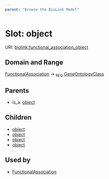 ```yaml
---
parent: "Browse the BioLink Model"
---
```



# Slot: object




URI: [biolink:functional_association_object](https://w3id.org/biolink/vocab/functional_association_object)

## Domain and Range

[FunctionalAssociation](FunctionalAssociation.md) ->  <sub>REQ</sub> [GeneOntologyClass](GeneOntologyClass.md)

## Parents

 *  is_a: [object](object.md)

## Children

 *  [object](gene_to_go_term_association_object.md)
 *  [object](macromolecular_machine_to_biological_process_association_object.md)
 *  [object](macromolecular_machine_to_cellular_component_association_object.md)
 *  [object](macromolecular_machine_to_molecular_activity_association_object.md)

## Used by

 * [FunctionalAssociation](FunctionalAssociation.md)
